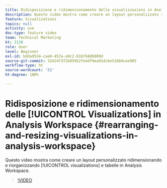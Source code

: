 ```yaml
---
title: Ridisposizione e ridimensionamento delle visualizzazioni in Analysis Workspace
description: Questo video mostra come creare un layout personalizzato ridimensionando, ridisponendo e riorganizzando visualizzazioni e tabelle in Analysis Workspace.
feature: Visualizations
topics: null
activity: use
doc-type: feature video
team: Technical Marketing
kt: 2138
role: User
level: Beginner
exl-id: bdda9534-cae8-457a-a9c2-8167b8d0d09d
source-git-commit: 32424f3f2b05952fe4df9ea91dcbe51684cee905
workflow-type: ht
source-wordcount: '52'
ht-degree: 100%

---
```


# Ridisposizione e ridimensionamento delle [!UICONTROL Visualizations] in Analysis Workspace {#rearranging-and-resizing-visualizations-in-analysis-workspace}

Questo video mostra come creare un layout personalizzato ridimensionando e riorganizzando [!UICONTROL visualizations] e tabelle in Analysis Workspace.

>[!VIDEO](https://video.tv.adobe.com/v/24707/?quality=12)
